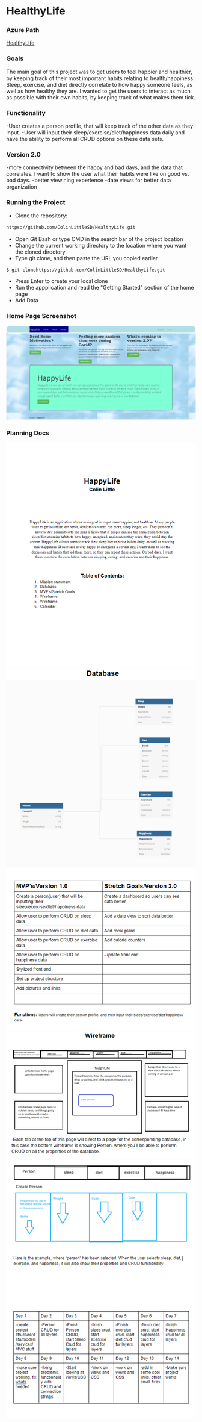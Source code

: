 # HealthyLife

### Azure Path
[HealthyLife](https://healthylifewebmvc.azurewebsites.net)

### Goals
The main goal of this project was to get users to feel happier and healthier, by keeping track of their most important habits relating to health/happiness. Sleep, exercise, and diet directly correlate to how happy someone feels, as well as how healthy they are. I wanted to get the users to interact as much as possible with their own habits, by keeping track of what makes them tick.

### Functionality
-User creates a person profile, that will keep track of the other data as they input.
-User will input their sleep/exercise/diet/happiness data daily and have the ability to perform all CRUD options on these data sets.

### Version 2.0
-more connectivity between the happy and bad days, and the data that correlates. I want to show the user what their habits were like on good vs. bad days.
-better viewining experience
-date views for better data organization

### Running the Project
- Clone the repository:
```sh
https://github.com/ColinLittleSD/HealthyLife.git
```
- Open Git Bash or type CMD in the search bar of the project location
- Change the current working directory to the location where you want the cloned directory
- Type git clone, and then paste the URL you copied earlier
```sh
$ git clonehttps://github.com/ColinLittleSD/HealthyLife.git
```

- Press Enter to create your local clone
- Run the appplication and read the "Getting Started" section of the home page
- Add Data

### Home Page Screenshot
![Logged Out Home Page](/HealthyLife.WebMVC/Assets/Homepage.PNG)

### Planning Docs
![Planning Documents](/HealthyLife.WebMVC/Assets/Plan-1.PNG)
![Planning Documents](/HealthyLife.WebMVC/Assets/Plan-2.PNG)
![Planning Documents](/HealthyLife.WebMVC/Assets/Plan-3.PNG)
![Planning Documents](/HealthyLife.WebMVC/Assets/Plan-4.PNG)
![Planning Documents](/HealthyLife.WebMVC/Assets/Plan-5.PNG)

